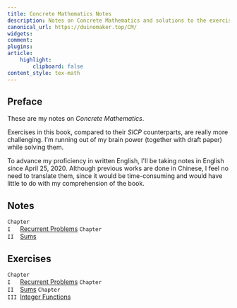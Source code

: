 ```yaml
---
title: Concrete Mathematics Notes
description: Notes on Concrete Mathematics and solutions to the exercises
canonical_url: https://duinomaker.top/CM/
widgets:
comment:
plugins:
article:
    highlight:
        clipboard: false
content_style: tex-math
---
```


## Preface

These are my notes on *Concrete Mathematics*.

Exercises in this book, compared to their *SICP* counterparts, are really more challenging. I'm running out of my brain power (together with draft paper) while solving them.

To advance my proficiency in written English, I'll be taking notes in English since April 25, 2020. Although previous works are done in Chinese, I feel no need to translate them, since it would be time-consuming and would have little to do with my comprehension of the book.

## Notes

<code class="rigid">Chapter I&nbsp;&nbsp;&nbsp;</code><a href="/CM/notes/1/" target="_self">Recurrent Problems</a>
<code class="rigid">Chapter II&nbsp;&nbsp;</code><a href="/CM/notes/2/" target="_self">Sums</a>

## Exercises

<code class="rigid">Chapter I&nbsp;&nbsp;&nbsp;</code><a href="/CM/exercises/1/" target="_self">Recurrent Problems</a>
<code class="rigid">Chapter II&nbsp;&nbsp;</code><a href="/CM/exercises/2/" target="_self">Sums</a>
<code class="rigid">Chapter III&nbsp;</code><a href="/CM/exercises/3/" target="_self">Integer Functions</a>
